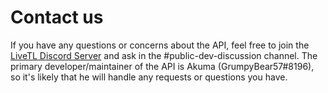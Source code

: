 ﻿# Contact us

If you have any questions or concerns about the API, feel free to join
the <a href="https://livetl.app/discord" target="_blank">LiveTL Discord Server</a> and ask in the
\#public-dev-discussion channel. The primary developer/maintainer of the API is Akuma (GrumpyBear57#8196), so it's
likely that he will handle any requests or questions you have. 
